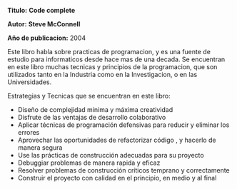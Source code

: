 **Titulo:** __Code complete__

**Autor:** __Steve McConnell__

**Año de publicacion:** 2004


Este libro habla sobre practicas de programacion, y es una fuente de estudio para informaticos desde hace mas de una decada.
Se encuentran en este libro muchas tecnicas y principios de la programacion, que son utilizados tanto en la Industria como en la Investigacion,
o en las Universidades.

Estrategias y Tecnicas que se encuentran en este libro:

* Diseño de complejidad mínima y máxima creatividad
* Disfrute de las ventajas de desarrollo colaborativo
* Aplicar técnicas de programación defensivas para reducir y eliminar los errores
* Aprovechar las oportunidades de refactorizar código , y hacerlo de manera segura
* Use las prácticas de construcción adecuadas para su proyecto
* Debuggiar problemas de manera rapida y eficaz
* Resolver problemas de construcción críticos temprano y correctamente
* Construir el proyecto con calidad en el principio, en medio y al final
